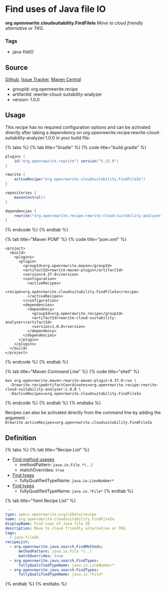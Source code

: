 # Find uses of Java file IO

**org.openrewrite.cloudsuitability.FindFileIo** _Move to cloud friendly alternative or TKG._

### Tags

* java-fileIO

## Source

[Github](https://github.com/openrewrite/rewrite-cloud-suitability-analyzer), [Issue Tracker](https://github.com/openrewrite/rewrite-cloud-suitability-analyzer/issues), [Maven Central](https://search.maven.org/artifact/org.openrewrite.recipe/rewrite-cloud-suitability-analyzer/1.0.0/jar)

* groupId: org.openrewrite.recipe
* artifactId: rewrite-cloud-suitability-analyzer
* version: 1.0.0

## Usage

This recipe has no required configuration options and can be activated directly after taking a dependency on org.openrewrite.recipe:rewrite-cloud-suitability-analyzer:1.0.0 in your build file:

{% tabs %}
{% tab title="Gradle" %}
{% code title="build.gradle" %}
```groovy
plugins {
    id("org.openrewrite.rewrite") version("5.32.0")
}

rewrite {
    activeRecipe("org.openrewrite.cloudsuitability.FindFileIo")
}

repositories {
    mavenCentral()
}

dependencies {
    rewrite("org.openrewrite.recipe:rewrite-cloud-suitability-analyzer:1.0.0")
}
```
{% endcode %}
{% endtab %}

{% tab title="Maven POM" %}
{% code title="pom.xml" %}
```markup
<project>
  <build>
    <plugins>
      <plugin>
        <groupId>org.openrewrite.maven</groupId>
        <artifactId>rewrite-maven-plugin</artifactId>
        <version>4.37.0</version>
        <configuration>
          <activeRecipes>
            <recipe>org.openrewrite.cloudsuitability.FindFileIo</recipe>
          </activeRecipes>
        </configuration>
        <dependencies>
          <dependency>
            <groupId>org.openrewrite.recipe</groupId>
            <artifactId>rewrite-cloud-suitability-analyzer</artifactId>
            <version>1.0.0</version>
          </dependency>
        </dependencies>
      </plugin>
    </plugins>
  </build>
</project>
```
{% endcode %}
{% endtab %}

{% tab title="Maven Command Line" %}
{% code title="shell" %}
```shell
mvn org.openrewrite.maven:rewrite-maven-plugin:4.37.0:run \
  -Drewrite.recipeArtifactCoordinates=org.openrewrite.recipe:rewrite-cloud-suitability-analyzer:1.0.0 \
  -DactiveRecipes=org.openrewrite.cloudsuitability.FindFileIo
```
{% endcode %}
{% endtab %}
{% endtabs %}

Recipes can also be activated directly from the command line by adding the argument `-Drewrite.activeRecipes=org.openrewrite.cloudsuitability.FindFileIo`

## Definition

{% tabs %}
{% tab title="Recipe List" %}
* [Find method usages](../java/search/findmethods.md)
  * methodPattern: `java.io.File *(..)`
  * matchOverrides: `true`
* [Find types](../java/search/findtypes.md)
  * fullyQualifiedTypeName: `java.io.LineNumber*`
* [Find types](../java/search/findtypes.md)
  * fullyQualifiedTypeName: `java.io.*File*`
{% endtab %}

{% tab title="Yaml Recipe List" %}
```yaml
---
type: specs.openrewrite.org/v1beta/recipe
name: org.openrewrite.cloudsuitability.FindFileIo
displayName: Find uses of Java file IO
description: Move to cloud friendly alternative or TKG.
tags:
  - java-fileIO
recipeList:
  - org.openrewrite.java.search.FindMethods:
      methodPattern: java.io.File *(..)
      matchOverrides: true
  - org.openrewrite.java.search.FindTypes:
      fullyQualifiedTypeName: java.io.LineNumber*
  - org.openrewrite.java.search.FindTypes:
      fullyQualifiedTypeName: java.io.*File*
```
{% endtab %}
{% endtabs %}
